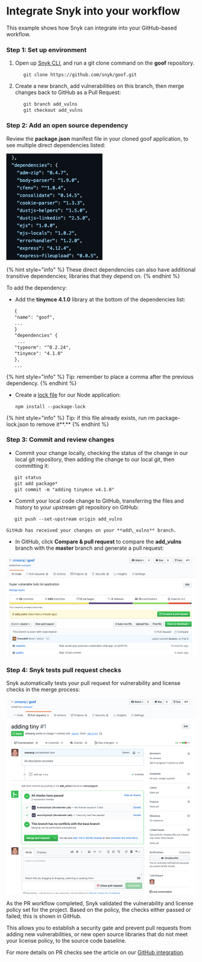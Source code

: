 # Integrate Snyk into your workflow

This example shows how Snyk can integrate into your GitHub-based workflow.

### Step 1: Set up environment

1. Open up [Snyk CLI](https://snyk.gitbook.io/user-docs/snyk-cli), and run a git clone command on the **goof** repository.

   ```text
      git clone https://github.com/snyk/goof.git
   ```

2. Create a new branch, add vulnerabilities on this branch, then merge changes back to GitHub as a Pull Request:

   ```text
      git branch add_vulns
      git checkout add_vulns
   ```

### Step 2: Add an open source dependency

Review the **package.json** manifest file in your cloned goof application, to see multiple direct dependencies listed:

![](../../.gitbook/assets/dependencies.png)

{% hint style="info" %}
These direct dependencies can also have additional transitive dependencies; libraries that they depend on.
{% endhint %}

To add the dependency:

* Add the **tinymce 4.1.0** library at the bottom of the dependencies list:  

```text
   {
   "name": "goof",
   ...
   }
   "dependencies" {
    ...
   "typeorm": "^0.2.24",
   "tinymce": "4.1.0"
   },
   ...
```

{% hint style="info" %}
Tip: remember to place a comma after the previous dependency.
{% endhint %}

* Create a [lock file](https://docs.npmjs.com/files/package-lock.json) for our Node application:

  ```text
  npm install --package-lock
  ```

{% hint style="info" %}
Tip: if this file already exists, run rm package-lock.json to remove it**.**
{% endhint %}

### Step 3: Commit and review changes

* Commit your change locally, checking the status of the change in our local git repository, then adding the change to our local git, then committing it:  

```text
   git status
   git add package*
   git commit -m "adding tinymce v4.1.0"
```

* Commit your local code change to GitHub, transferring the files and history to your upstream git repository on GitHub:  

```text
   git push --set-upstream origin add_vulns
```

```text
GitHub has received your changes on your **add\_vulns** branch.
```

* In GitHub, click **Compare & pull request** to compare the **add\_vulns** branch with the **master** branch and generate a pull request:

![](../../.gitbook/assets/click-compare.png)

### Step 4: Snyk tests pull request checks

Snyk automatically tests your pull request for vulnerability and license checks in the merge process:

![](../../.gitbook/assets/snyk_vuln_lic_check.png)

As the PR workflow completed, Snyk validated the vulnerability and license policy set for the project. Based on the policy, the checks either passed or failed; this is shown in GitHub.

This allows you to establish a security gate and prevent pull requests from adding new vulnerabilities, or new open source libraries that do not meet your license policy, to the source code baseline.

For more details on PR checks see the article on our [GitHub integration](../../integrations/git-repository-scm-integrations/github-integration.md).

